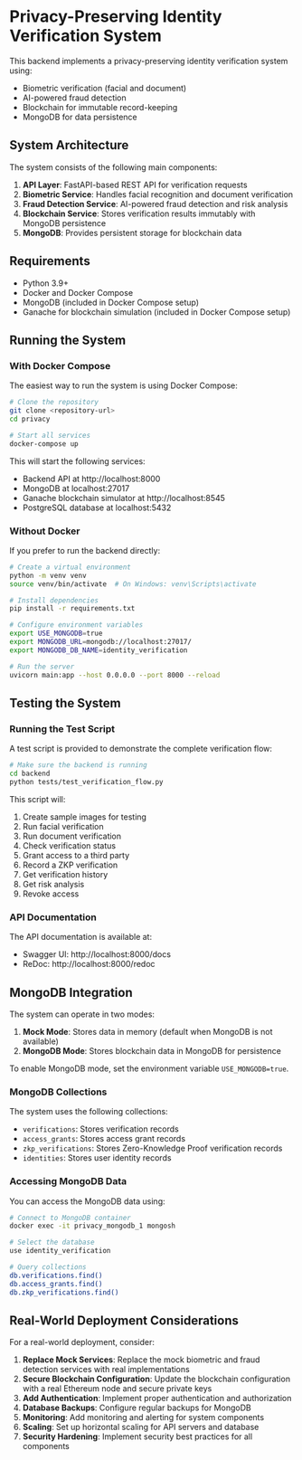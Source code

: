 # Privacy-Preserving Identity Verification System

This backend implements a privacy-preserving identity verification system using:
- Biometric verification (facial and document)
- AI-powered fraud detection
- Blockchain for immutable record-keeping
- MongoDB for data persistence

## System Architecture

The system consists of the following main components:

1. **API Layer**: FastAPI-based REST API for verification requests
2. **Biometric Service**: Handles facial recognition and document verification
3. **Fraud Detection Service**: AI-powered fraud detection and risk analysis
4. **Blockchain Service**: Stores verification results immutably with MongoDB persistence
5. **MongoDB**: Provides persistent storage for blockchain data

## Requirements

- Python 3.9+
- Docker and Docker Compose
- MongoDB (included in Docker Compose setup)
- Ganache for blockchain simulation (included in Docker Compose setup)

## Running the System

### With Docker Compose

The easiest way to run the system is using Docker Compose:

```bash
# Clone the repository
git clone <repository-url>
cd privacy

# Start all services
docker-compose up
```

This will start the following services:
- Backend API at http://localhost:8000
- MongoDB at localhost:27017
- Ganache blockchain simulator at http://localhost:8545
- PostgreSQL database at localhost:5432

### Without Docker

If you prefer to run the backend directly:

```bash
# Create a virtual environment
python -m venv venv
source venv/bin/activate  # On Windows: venv\Scripts\activate

# Install dependencies
pip install -r requirements.txt

# Configure environment variables
export USE_MONGODB=true
export MONGODB_URL=mongodb://localhost:27017/
export MONGODB_DB_NAME=identity_verification

# Run the server
uvicorn main:app --host 0.0.0.0 --port 8000 --reload
```

## Testing the System

### Running the Test Script

A test script is provided to demonstrate the complete verification flow:

```bash
# Make sure the backend is running
cd backend
python tests/test_verification_flow.py
```

This script will:
1. Create sample images for testing
2. Run facial verification
3. Run document verification
4. Check verification status
5. Grant access to a third party
6. Record a ZKP verification
7. Get verification history
8. Get risk analysis
9. Revoke access

### API Documentation

The API documentation is available at:
- Swagger UI: http://localhost:8000/docs
- ReDoc: http://localhost:8000/redoc

## MongoDB Integration

The system can operate in two modes:
1. **Mock Mode**: Stores data in memory (default when MongoDB is not available)
2. **MongoDB Mode**: Stores blockchain data in MongoDB for persistence

To enable MongoDB mode, set the environment variable `USE_MONGODB=true`.

### MongoDB Collections

The system uses the following collections:
- `verifications`: Stores verification records
- `access_grants`: Stores access grant records
- `zkp_verifications`: Stores Zero-Knowledge Proof verification records
- `identities`: Stores user identity records

### Accessing MongoDB Data

You can access the MongoDB data using:

```bash
# Connect to MongoDB container
docker exec -it privacy_mongodb_1 mongosh

# Select the database
use identity_verification

# Query collections
db.verifications.find()
db.access_grants.find()
db.zkp_verifications.find()
```

## Real-World Deployment Considerations

For a real-world deployment, consider:

1. **Replace Mock Services**: Replace the mock biometric and fraud detection services with real implementations
2. **Secure Blockchain Configuration**: Update the blockchain configuration with a real Ethereum node and secure private keys
3. **Add Authentication**: Implement proper authentication and authorization
4. **Database Backups**: Configure regular backups for MongoDB
5. **Monitoring**: Add monitoring and alerting for system components
6. **Scaling**: Set up horizontal scaling for API servers and database
7. **Security Hardening**: Implement security best practices for all components 